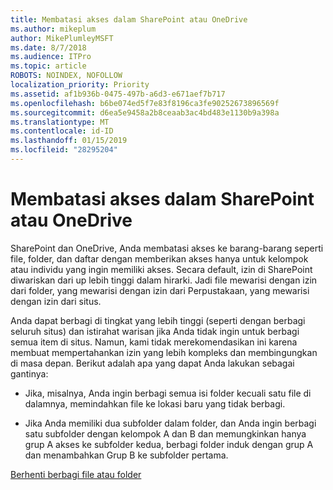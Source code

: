 ```yaml
---
title: Membatasi akses dalam SharePoint atau OneDrive
ms.author: mikeplum
author: MikePlumleyMSFT
ms.date: 8/7/2018
ms.audience: ITPro
ms.topic: article
ROBOTS: NOINDEX, NOFOLLOW
localization_priority: Priority
ms.assetid: af1b936b-0475-497b-a6d3-e671aef7b717
ms.openlocfilehash: b6be074ed5f7e83f8196ca3fe90252673896569f
ms.sourcegitcommit: d6ea5e9458a2b8ceaab3ac4bd483e1130b9a398a
ms.translationtype: MT
ms.contentlocale: id-ID
ms.lasthandoff: 01/15/2019
ms.locfileid: "28295204"
---
```

# <a name="restrict-access-in-sharepoint-or-onedrive"></a>Membatasi akses dalam SharePoint atau OneDrive

SharePoint dan OneDrive, Anda membatasi akses ke barang-barang seperti file, folder, dan daftar dengan memberikan akses hanya untuk kelompok atau individu yang ingin memiliki akses. Secara default, izin di SharePoint diwariskan dari up lebih tinggi dalam hirarki. Jadi file mewarisi dengan izin dari folder, yang mewarisi dengan izin dari Perpustakaan, yang mewarisi dengan izin dari situs.
  
Anda dapat berbagi di tingkat yang lebih tinggi (seperti dengan berbagi seluruh situs) dan istirahat warisan jika Anda tidak ingin untuk berbagi semua item di situs. Namun, kami tidak merekomendasikan ini karena membuat mempertahankan izin yang lebih kompleks dan membingungkan di masa depan. Berikut adalah apa yang dapat Anda lakukan sebagai gantinya:
  
- Jika, misalnya, Anda ingin berbagi semua isi folder kecuali satu file di dalamnya, memindahkan file ke lokasi baru yang tidak berbagi.
    
- Jika Anda memiliki dua subfolder dalam folder, dan Anda ingin berbagi satu subfolder dengan kelompok A dan B dan memungkinkan hanya grup A akses ke subfolder kedua, berbagi folder induk dengan grup A dan menambahkan Grup B ke subfolder pertama.
    
[Berhenti berbagi file atau folder](https://go.microsoft.com/fwlink/?linkid=2008861)
  


